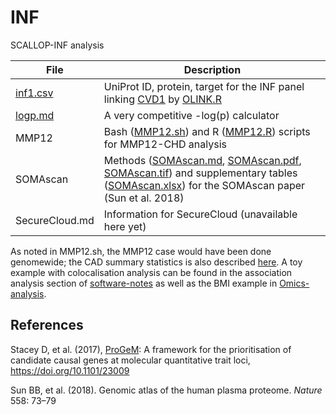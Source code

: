 # INF
SCALLOP-INF analysis

File    | Description
--------|-----------------------------------------------------------------------------------------------------------------------
[inf1.csv](doc/inf1.csv) | UniProt ID, protein, target for the INF panel linking [CVD1](doc/cvd1.txt) by [OLINK.R](doc/OLINK.R)
[logp.md](doc/logp.md) | A very competitive -log(p) calculator
MMP12 | Bash ([MMP12.sh](doc/MMP12.sh)) and R ([MMP12.R](doc/MMP12.R)) scripts for MMP12-CHD analysis
SOMAscan | Methods ([SOMAscan.md](doc/SOMAscan.md), [SOMAscan.pdf](doc/SOMAscan.pdf), [SOMAscan.tif](doc/SOMAscan.tif)) and supplementary tables ([SOMAscan.xlsx](doc/SOMAscan.xlsx)) for the SOMAscan paper (Sun et al. 2018)
SecureCloud.md | Information for SecureCloud (unavailable here yet)

As noted in MMP12.sh, the MMP12 case would have been done genomewide; the CAD summary statistics is also described 
[here](https://github.com/jinghuazhao/Omics-analysis/tree/master/CAD). A toy example with colocalisation analysis can be found
in the association analysis section of [software-notes](https://github.com/jinghuazhao/software-notes) as well as the BMI
example in [Omics-analysis](https://github.com/jinghuazhao/Omics-analysis).

## References

Stacey D, et al. (2017), [ProGeM](https://github.com/ds763/ProGeM): A framework for the prioritisation of candidate causal genes at molecular quantitative trait loci, 
https://doi.org/10.1101/23009

Sun BB, et al. (2018). Genomic atlas of the human plasma proteome. *Nature* 558: 73–79
